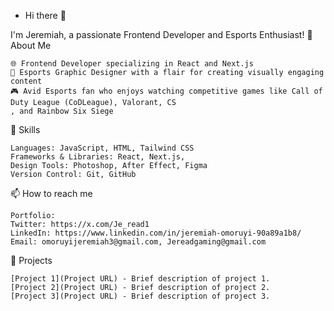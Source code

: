 - Hi there 👋

I'm Jeremiah, a passionate Frontend Developer and Esports Enthusiast!
🚀 About Me

    🌐 Frontend Developer specializing in React and Next.js
    🎨 Esports Graphic Designer with a flair for creating visually engaging content
    🎮 Avid Esports fan who enjoys watching competitive games like Call of Duty League (CoDLeague), Valorant, CS
    , and Rainbow Six Siege

💼 Skills

    Languages: JavaScript, HTML, Tailwind CSS
    Frameworks & Libraries: React, Next.js,
    Design Tools: Photoshop, After Effect, Figma
    Version Control: Git, GitHub

📫 How to reach me

    Portfolio: 
    Twitter: https://x.com/Je_read1
    LinkedIn: https://www.linkedin.com/in/jeremiah-omoruyi-90a89a1b8/
    Email: omoruyijeremiah3@gmail.com, Jereadgaming@gmail.com

🔭 Projects

    [Project 1](Project URL) - Brief description of project 1.
    [Project 2](Project URL) - Brief description of project 2.
    [Project 3](Project URL) - Brief description of project 3.

<!---
JereD1/JereD1 is a ✨ special ✨ repository because its `README.md` (this file) appears on your GitHub profile.
You can click the Preview link to take a look at your changes.
--->
